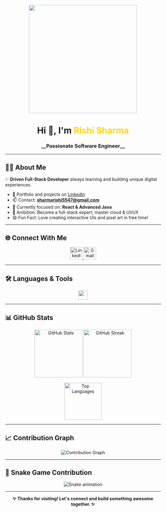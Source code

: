 <!-- Banner Section -->
<p align="center">
  <img src="https://camo.githubusercontent.com/4d9f5ecceb711eec6e2018f38a5677dc657c9738d4a65ba3b928c41c0a45b439/68747470733a2f2f6d69726f2e6d656469756d2e636f6d2f6d61782f313336302f302a37513379765349765f7430696f4a2d5a2e676966" width="350" />
</p>

<h1 align="center">Hi 👋, I'm <span style="color:#FFD700;">Rishi Sharma</span></h1>
<h3 align="center">__Passionate Software Engineer__</h3>

---

## 👨‍💻 About Me

✨ **Driven Full-Stack Developer** always learning and building unique digital experiences.
- 💼 Portfolio and projects on [LinkedIn](https://www.linkedin.com/in/rishi-sharma-144a43322/)
- 📫 Contact: **sharmarishi5547@gmail.com**
- 🌱 Currently focused on: **React & Advanced Java**
- 🎯 Ambition: Become a full-stack expert, master cloud & UI/UX
- 😄 Fun Fact: Love creating interactive UIs and pixel art in free time!

---

## 🌐 Connect With Me

<p align="center">
  <a href="https://www.linkedin.com/in/rishi-sharma-144a43322/">
    <img src="https://skillicons.dev/icons?i=linkedin" height="40" alt="LinkedIn"/>
  </a>
  <a href="mailto:sharmarishi5547@gmail.com">
    <img src="https://skillicons.dev/icons?i=gmail" height="40" alt="Gmail"/>
  </a>
</p>

---

## 🛠️ Languages & Tools

<p align="center">
  <img src="https://skillicons.dev/icons?i=java,python,js,html,css,react,bootstrap,c" height="30" />
</p>

---

## 📊 GitHub Stats

<p align="center">
  <img src="https://github-readme-stats.vercel.app/api?username=rishisharma56&show_icons=true&theme=tokyonight" alt="GitHub Stats" height="155"/>
  <img src="https://github-readme-streak-stats.herokuapp.com/?user=rishisharma56&theme=tokyonight" alt="GitHub Streak" height="155"/>
</p>

<p align="center">
  <img src="https://github-readme-stats.vercel.app/api/top-langs/?username=rishisharma56&layout=compact&theme=tokyonight" height="120" alt="Top Languages"/>
</p>

---

## 📈 Contribution Graph

<p align="center">
  <img src="https://github-readme-activity-graph.vercel.app/graph?username=rishisharma56&theme=react-dark" alt="Contribution Graph"/>
</p>

---

## 🐍 Snake Game Contribution

<p align="center">
  <img src="https://profile-readme-generator.com/assets/snake.svg" alt="Snake animation" />
</p>

---

<!-- Footer Description -->
<p align="center">
  <b>✨ Thanks for visiting! Let's connect and build something awesome together. ✨</b>
</p>
